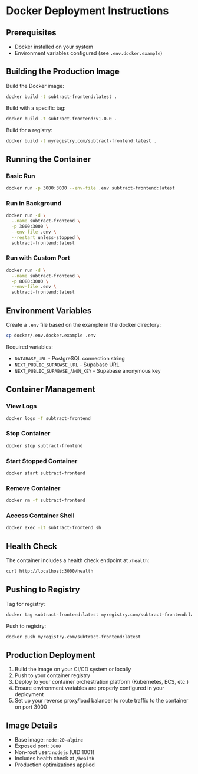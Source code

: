 # Docker Deployment Instructions

## Prerequisites
- Docker installed on your system
- Environment variables configured (see `.env.docker.example`)

## Building the Production Image

Build the Docker image:
```bash
docker build -t subtract-frontend:latest .
```

Build with a specific tag:
```bash
docker build -t subtract-frontend:v1.0.0 .
```

Build for a registry:
```bash
docker build -t myregistry.com/subtract-frontend:latest .
```

## Running the Container

### Basic Run
```bash
docker run -p 3000:3000 --env-file .env subtract-frontend:latest
```

### Run in Background
```bash
docker run -d \
  --name subtract-frontend \
  -p 3000:3000 \
  --env-file .env \
  --restart unless-stopped \
  subtract-frontend:latest
```

### Run with Custom Port
```bash
docker run -d \
  --name subtract-frontend \
  -p 8080:3000 \
  --env-file .env \
  subtract-frontend:latest
```

## Environment Variables

Create a `.env` file based on the example in the docker directory:
```bash
cp docker/.env.docker.example .env
```

Required variables:
- `DATABASE_URL` - PostgreSQL connection string
- `NEXT_PUBLIC_SUPABASE_URL` - Supabase URL
- `NEXT_PUBLIC_SUPABASE_ANON_KEY` - Supabase anonymous key

## Container Management

### View Logs
```bash
docker logs -f subtract-frontend
```

### Stop Container
```bash
docker stop subtract-frontend
```

### Start Stopped Container
```bash
docker start subtract-frontend
```

### Remove Container
```bash
docker rm -f subtract-frontend
```

### Access Container Shell
```bash
docker exec -it subtract-frontend sh
```

## Health Check

The container includes a health check endpoint at `/health`:
```bash
curl http://localhost:3000/health
```

## Pushing to Registry

Tag for registry:
```bash
docker tag subtract-frontend:latest myregistry.com/subtract-frontend:latest
```

Push to registry:
```bash
docker push myregistry.com/subtract-frontend:latest
```

## Production Deployment

1. Build the image on your CI/CD system or locally
2. Push to your container registry
3. Deploy to your container orchestration platform (Kubernetes, ECS, etc.)
4. Ensure environment variables are properly configured in your deployment
5. Set up your reverse proxy/load balancer to route traffic to the container on port 3000

## Image Details

- Base image: `node:20-alpine`
- Exposed port: `3000`
- Non-root user: `nodejs` (UID 1001)
- Includes health check at `/health`
- Production optimizations applied